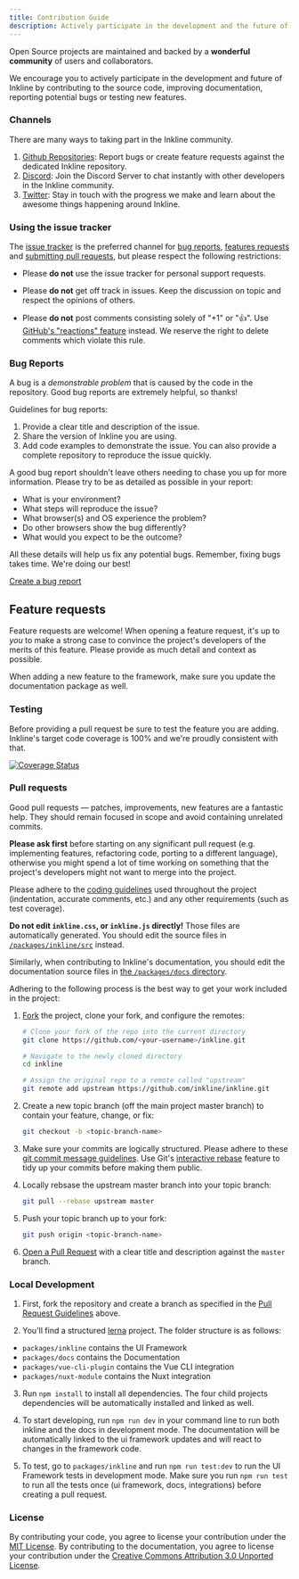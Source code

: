 ```yaml
---
title: Contribution Guide
description: Actively participate in the development and the future of Inkline by contributing regularly. 
---
```

Open Source projects are maintained and backed by a **wonderful community** of users and collaborators.

We encourage you to actively participate in the development and future of Inkline by contributing to the source code, improving documentation, reporting potential bugs or testing new features.

### Channels

There are many ways to taking part in the Inkline community.

1. <a href="https://github.com/inkline/inkline" rel="nofollow" target="_blank">Github Repositories</a>: Report bugs or create feature requests against the dedicated Inkline repository.
2. <a href="https://discord.gg/2w5UGnK" rel="nofollow" target="_blank">Discord</a>: Join the Discord Server to chat instantly with other developers in the Inkline community.
3. <a href="https://twitter.com/inkline" rel="nofollow" target="_blank">Twitter</a>: Stay in touch with the progress we make and learn about the awesome things happening around Inkline.

### Using the issue tracker

The [issue tracker](https://github.com/inkline/inkline/issues) is
the preferred channel for [bug reports](#bug-reports), [features requests](#feature-requests)
and [submitting pull requests](#pull-requests), but please respect the following
restrictions:

* Please **do not** use the issue tracker for personal support requests. 

* Please **do not** get off track in issues. Keep the discussion on topic and
  respect the opinions of others.

* Please **do not** post comments consisting solely of "+1" or ":thumbsup:".
  Use [GitHub's "reactions" feature](https://github.com/blog/2119-add-reactions-to-pull-requests-issues-and-comments)
  instead. We reserve the right to delete comments which violate this rule.


### Bug Reports

A bug is a _demonstrable problem_ that is caused by the code in the repository.
Good bug reports are extremely helpful, so thanks!

Guidelines for bug reports:

1. Provide a clear title and description of the issue.
2. Share the version of Inkline you are using.
3. Add code examples to demonstrate the issue. You can also provide a complete repository to reproduce the issue quickly.

A good bug report shouldn't leave others needing to chase you up for more information. Please try to be as detailed as possible in your report:

- What is your environment? 
- What steps will reproduce the issue? 
- What browser(s) and OS experience the problem? 
- Do other browsers show the bug differently? 
- What would you expect to be the outcome? 

All these details will help us fix any potential bugs. Remember, fixing bugs takes time. We're doing our best!

<a href="https://github.com/inkline/inkline/issues/new" rel="nofollow" target="_blank">Create a bug report</a>

## Feature requests
Feature requests are welcome! When opening a feature request, it's up to *you* to make a strong case to convince the project's developers of the merits of this feature. Please provide as much detail and context as possible.

When adding a new feature to the framework, make sure you update the documentation package as well.

### Testing
Before providing a pull request be sure to test the feature you are adding. Inkline's target code coverage is 100% and we're proudly consistent with that.

<a href="https://coveralls.io/github/inkline/inkline?branch=master" rel="nofollow">
    <img src="https://coveralls.io/repos/github/inkline/inkline/badge.svg?branch=master" alt="Coverage Status" data-canonical-src="https://coveralls.io/repos/github/inkline/inkline/badge.svg?branch=master" style="max-width:100%;">
</a>


### Pull requests

Good pull requests — patches, improvements, new features are a fantastic help. They should remain focused in scope and avoid containing unrelated commits.

**Please ask first** before starting on any significant pull request (e.g. implementing features, refactoring code, porting to a different language), otherwise you might spend a lot of time working on something that the project's developers might not want to merge into the project.

Please adhere to the [coding guidelines](#code-guidelines) used throughout the project (indentation, accurate comments, etc.) and any other requirements (such as test coverage).

**Do not edit `inkline.css`, or `inkline.js`
directly!** Those files are automatically generated. You should edit the source files in [`/packages/inkline/src`](https://github.com/inkline/inkline/tree/master/packages/inkline/src) instead.

Similarly, when contributing to Inkline's documentation, you should edit the documentation source files in
[the `/packages/docs` directory](https://github.com/inkline/inkline/tree/master/packages/docs).

Adhering to the following process is the best way to get your work included in the project:

1. [Fork](https://help.github.com/fork-a-repo/) the project, clone your fork,
   and configure the remotes:

   ```bash
   # Clone your fork of the repo into the current directory
   git clone https://github.com/<your-username>/inkline.git
   
   # Navigate to the newly cloned directory
   cd inkline
   
   # Assign the original repo to a remote called "upstream"
   git remote add upstream https://github.com/inkline/inkline.git
   ```

2. Create a new topic branch (off the main project master branch) to
   contain your feature, change, or fix:

   ```bash
   git checkout -b <topic-branch-name>
   ```

3. Make sure your commits are logically structured. Please adhere to these [git commit
   message guidelines](http://tbaggery.com/2008/04/19/a-note-about-git-commit-messages.html). Use Git's
   [interactive rebase](https://help.github.com/articles/interactive-rebase)
   feature to tidy up your commits before making them public.

4. Locally rebsase the upstream master branch into your topic branch:

   ```bash
   git pull --rebase upstream master
   ```

5. Push your topic branch up to your fork:

   ```bash
   git push origin <topic-branch-name>
   ```

6. [Open a Pull Request](https://help.github.com/articles/using-pull-requests/)
    with a clear title and description against the `master` branch.

### Local Development

1. First, fork the repository and create a branch as specified in the [Pull Request Guidelines](#pull-requests) above.

2. You'll find a structured [lerna](https://lerna.js.org) project. The folder structure is as follows:
- `packages/inkline` contains the UI Framework
- `packages/docs` contains the Documentation
- `packages/vue-cli-plugin` contains the Vue CLI integration
- `packages/nuxt-module` contains the Nuxt integration

3. Run `npm install` to install all dependencies. The four child projects dependencies will be automatically installed and linked as well.

4. To start developing, run `npm run dev` in your command line to run both inkline and the docs in development mode. The documentation will be automatically linked to the ui framework updates and will react to changes in the framework code.

5. To test, go to `packages/inkline` and run `npm run test:dev` to run the UI Framework tests in development mode. Make sure you run `npm run test` to run all the tests once (ui framework, docs, integrations) before creating a pull request.

### License
By contributing your code, you agree to license your contribution under the <a href="https://github.com/inkline/inkline/blob/master/packages/inkline/LICENSE" rel="nofollow" target="_blank">MIT License</a>. By contributing to the documentation, you agree to license your contribution under the <a href="https://github.com/inkline/inkline/blob/master/packages/docs/LICENSE" rel="nofollow" target="_blank">Creative Commons Attribution 3.0 Unported License</a>.
